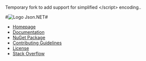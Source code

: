 Temporary fork to add support for simplified &lt;/script> encoding..

#![Logo](Doc/icons/logo.jpg) Json.NET#

- [Homepage](http://www.newtonsoft.com/json)
- [Documentation](http://www.newtonsoft.com/json/help)
- [NuGet Package](https://www.nuget.org/packages/Newtonsoft.Json)
- [Contributing Guidelines](CONTRIBUTING.md)
- [License](LICENSE.md)
- [Stack Overflow](http://stackoverflow.com/questions/tagged/json.net)
